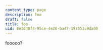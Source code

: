 ```yaml
---
content_type: page
description: foo
draft: false
title: foo
uid: 8e3640f4-95ce-4e26-ba47-197553c9da00
---
```

fooooo?